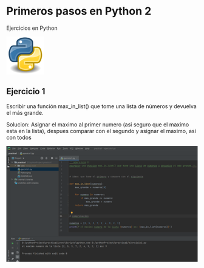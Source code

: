 # Primeros pasos en Python 2

Ejercicios en Python

![Screenshot](Python.png)

## Ejercicio 1

Escribir una función max_in_list() que tome una lista de números y devuelva el más grande.

Solucion: Asignar el maximo al primer numero (asi seguro que el maximo esta en la lista), despues comparar con el segundo y asignar el maximo, así con todos

![Screenshot](captura1.png)
